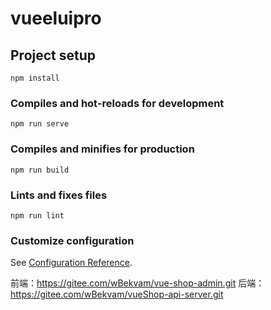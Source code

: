 # vueeluipro

## Project setup
```
npm install
```

### Compiles and hot-reloads for development
```
npm run serve
```

### Compiles and minifies for production
```
npm run build
```

### Lints and fixes files
```
npm run lint
```

### Customize configuration
See [Configuration Reference](https://cli.vuejs.org/config/).

前端：https://gitee.com/wBekvam/vue-shop-admin.git 
后端：https://gitee.com/wBekvam/vueShop-api-server.git 
